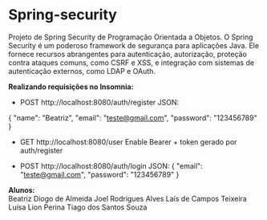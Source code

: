 # Spring-security
Projeto de Spring Security de Programação Orientada a Objetos.
O Spring Security é um poderoso framework de segurança para aplicações Java. Ele fornece recursos abrangentes para autenticação, autorização, proteção contra ataques comuns, como CSRF e XSS, e integração com sistemas de autenticação externos, como LDAP e OAuth. 


**Realizando requisições no Insomnia:**

- POST http://localhost:8080/auth/register
JSON:
 
{
	"name": "Beatriz",
	"email": "teste@gmail.com",
	"password": "123456789"
}

- GET http://localhost:8080/user
Enable Bearer + token gerado por auth/register

- POST http://localhost:8080/auth/login
JSON:
{
	"email": "teste@gmail.com",
	"password": "123456789"
} 

**Alunos:**  
	Beatriz Diogo de Almeida 
 	Joel Rodrigues Alves 
  	Laís de Campos Teixeira 
   	Luísa Lion Perina 
    	Tiago dos Santos Souza 
